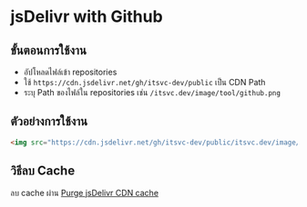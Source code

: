 # jsDelivr with Github

## ขั้นตอนการใช้งาน
- อัปโหลดไฟล์เข้า repositories
- ใช้ `https://cdn.jsdelivr.net/gh/itsvc-dev/public` เป็น CDN Path
- ระบุ Path ของไฟล์ใน repositories เช่น `/itsvc.dev/image/tool/github.png`
 
## ตัวอย่างการใช้งาน
```html
<img src="https://cdn.jsdelivr.net/gh/itsvc-dev/public/itsvc.dev/image/tool/github.png">
```

## วิธีลบ Cache
ลบ cache ผ่าน [Purge jsDelivr CDN cache](https://jsdelivr.com/tools/purge)
